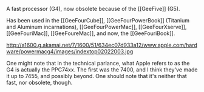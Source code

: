 A fast processor (G4), now obsolete because of the [[GeeFive]] (G5).

Has been used in the [[GeeFourCube]], [[GeeFourPowerBook]] (Titanium and Aluminum incarnations), [[GeeFourPowerMac]], [[GeeFourXserve]], [[GeeFouriMac]], [[GeeFoureMac]], and now, the [[GeeFouriBook]].

http://a1600.g.akamai.net/7/1600/51/634ec07d933a12/www.apple.com/hardware/powermacg4/images/indextop02022003.jpg

One might note that in the technical parlance, what Apple refers to as the G4 is actually the PPC74xx. The first was the 7400, and I think they've made it up to 7455, and possibly beyond. One should note that it's neither that fast, nor obsolete, though.